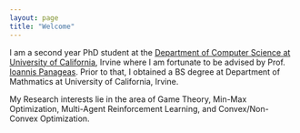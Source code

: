 ```yaml
---
layout: page
title: "Welcome"
---
```


I am a second year PhD student at the [Department of Computer Science at University of California](https://cs.ics.uci.edu/), Irvine where I am fortunate to be advised by Prof. [Ioannis Panageas](https://panageas.github.io/). Prior to that, I obtained a BS degree at Department of Mathmatics at University of California, Irvine.

My Research interests lie in the area of Game Theory, Min-Max Optimization, Multi-Agent Reinforcement Learning, and Convex/Non-Convex Optimization.
